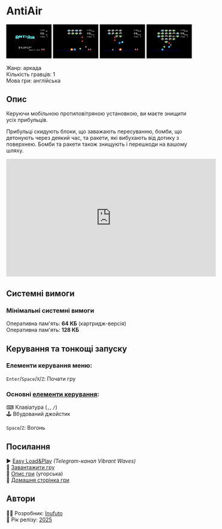 # AntiAir

<img src="screenshots/scrn_antiair_01.png" width="24%"> 
<img src="screenshots/scrn_antiair_02.png" width="24%"> 
<img src="screenshots/scrn_antiair_03.png" width="24%"> 
<img src="screenshots/scrn_antiair_04.png" width="24%">

Жанр: аркада  
Кількість гравців: 1  
Мова гри: англійська  


## Опис

Керуючи мобільною протиповітряною установкою, ви маєте знищити усіх прибульців.  

Прибульці скидують блоки, що заважають пересуванню, бомби, що детонують через деякий час, та ракети, які вибухають від дотику з поверхнею. Бомби та ракети також знищують і перешкоди на вашому шляху.

<iframe width="560" height="315" src="https://www.youtube.com/embed/lbiyVWxnMu4" title="YouTube video player" frameborder="0" allowfullscreen></iframe>

## Системні вимоги
### Мінімальні системні вимоги
Оперативна пам'ять: **64 КБ** (картридж-версія)  
Оперативна пам'ять: **128 КБ**  

## Керування та тонкощі запуску
### Елементи керування меню:

`Enter`/`Space`/`X`/`Z`: Почати гру  

### Основні [елементи керування](../controllers.md):
⌨ Клавіатура (`,`, `/`)  
🕹 Вбудований джойстик  

`Space`/`Z`: Вогонь

## Посилання

▶ [Easy Load&Play](https://t.me/EP128k_Load_n_Play/781) *(Telegram-канал Vibrant Waves)*  
💾 [Завантажити гру](http://www.ep128.hu/Ep_Games/Prg/Antiair.rar)  
📃 [Опис гри](http://www.ep128.hu/Games/AntiAir.htm) (угорська)  
🏡 [Домашня сторінка гри](http://inufuto.web.fc2.com/8bit/antiair/#ep64)

## Автори
👨‍💻 Розробник: [Inufuto](../../community/inufuto.md)  
📅 Рік релізу: [2025](../release_years/2025.md)  